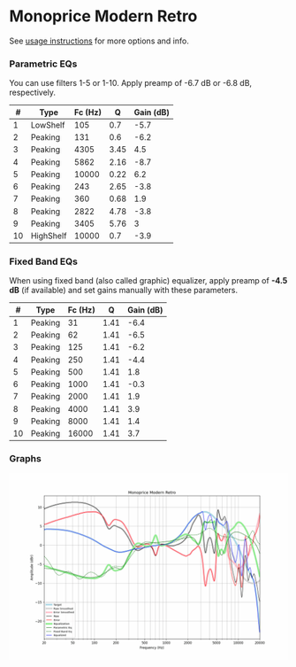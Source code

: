 # Monoprice Modern Retro
See [usage instructions](https://github.com/jaakkopasanen/AutoEq#usage) for more options and info.

### Parametric EQs
You can use filters 1-5 or 1-10. Apply preamp of -6.7 dB or -6.8 dB, respectively.

|   # | Type      |   Fc (Hz) |    Q |   Gain (dB) |
|-----|-----------|-----------|------|-------------|
|   1 | LowShelf  |       105 | 0.7  |        -5.7 |
|   2 | Peaking   |       131 | 0.6  |        -6.2 |
|   3 | Peaking   |      4305 | 3.45 |         4.5 |
|   4 | Peaking   |      5862 | 2.16 |        -8.7 |
|   5 | Peaking   |     10000 | 0.22 |         6.2 |
|   6 | Peaking   |       243 | 2.65 |        -3.8 |
|   7 | Peaking   |       360 | 0.68 |         1.9 |
|   8 | Peaking   |      2822 | 4.78 |        -3.8 |
|   9 | Peaking   |      3405 | 5.76 |         3   |
|  10 | HighShelf |     10000 | 0.7  |        -3.9 |

### Fixed Band EQs
When using fixed band (also called graphic) equalizer, apply preamp of **-4.5 dB** (if available) and set gains manually with these parameters.

|   # | Type    |   Fc (Hz) |    Q |   Gain (dB) |
|-----|---------|-----------|------|-------------|
|   1 | Peaking |        31 | 1.41 |        -6.4 |
|   2 | Peaking |        62 | 1.41 |        -6.5 |
|   3 | Peaking |       125 | 1.41 |        -6.2 |
|   4 | Peaking |       250 | 1.41 |        -4.4 |
|   5 | Peaking |       500 | 1.41 |         1.8 |
|   6 | Peaking |      1000 | 1.41 |        -0.3 |
|   7 | Peaking |      2000 | 1.41 |         1.9 |
|   8 | Peaking |      4000 | 1.41 |         3.9 |
|   9 | Peaking |      8000 | 1.41 |         1.4 |
|  10 | Peaking |     16000 | 1.41 |         3.7 |

### Graphs
![](./Monoprice%20Modern%20Retro.png)

